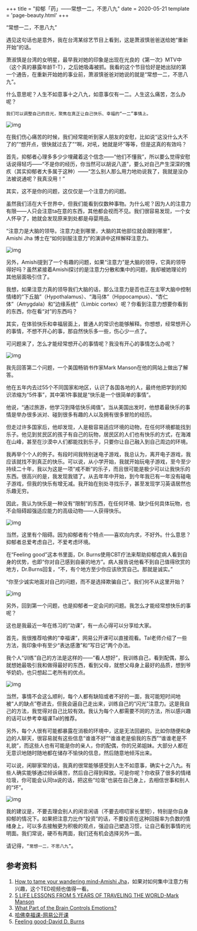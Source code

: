 +++
title = "抑郁「药」——常想一二，不思八九"
date = 2020-05-21
template = 'page-beauty.html'
+++

​“常想一二，不思八九”

遇见这句话也是意外，我在台湾某综艺节目上看到，这是萧淑慎爸爸送给她“重新开始”的话。

萧淑慎是台湾的女明星，最早我对她的印象是出现在光良的《第一次》MTV中（这个真的暴露年龄T-T），之后她吸毒被抓。我看的这个节目恰好是她出狱的第一个通告，在重新开始她的事业前，萧淑慎爸爸对她说的就是“常想一二，不思八九”。

什么意思呢？人生不如意事十之八九，如意事仅有一二。人生这么痛苦，怎么办呢？

`我们可以调整自己的目光，聚焦在真正让自己快乐、幸福的“一二”事情上。`

![img](https://linxz-aliyun.oss-cn-shenzhen.aliyuncs.com/images/one-two-eight-nine1.jpeg)

在我们伤心痛苦的时候，我们经常能听到家人朋友的安慰，比如说“这没什么大不了的”“想开点，很快就过去了”“啊，对吼，她就是坏”等等，但是这真的有效吗？

首先，抑郁者心理多多少少埋藏着这个信念——“他们不懂我”，所以要么觉得安慰话说得轻巧——“不是你的经历，你当然可以胡说八道”，要么对自己产生深深的愧疚（其实抑郁者大多属于这种）——“怎么别人那么用力地劝说我了，我就是没办法被说通呢？我真没用！”

其实，这不是你的问题，这仅仅是一个注意力的问题。

虽然我们活在大千世界中，但我们能看到仅数种事物。为什么呢？因为人的注意力有限——人只会注意ta在意的东西，其他都会视而不见。我们很容易发现，一个女人怀孕了，她就会发现原来到处都是母婴用品。

“注意力是大脑的领导。注意力走到哪里，大脑的其他部位就会跟到哪里”，Amishi Jha 博士在“如何驯服注意力”的演讲中这样解释注意力。

![img](https://linxz-aliyun.oss-cn-shenzhen.aliyuncs.com/images/one-two-eight-nine2.jpeg)

另外，Amishi提到了一个有趣的问题，如果“注意力”是大脑的领导，它真的领导得好吗？虽然紧接着Amishi探讨的是注意力分散和集中的问题，我却被她理论的其他层面吸引住了。

我想，如果注意力真的领导我们大脑的话，那么注意力是否也正在主宰大脑中控制情绪的“下丘脑”（Hypothalamus）、“海马体”（Hippocampus）、“杏仁体”（Amygdala）和“边缘系统”（Limbic cortex）呢？你看到注意力想要你看到的东西，你在看“对”的东西吗？

其实，在体验快乐和幸福层面上，普通人的常识也能够解释。你想想，经常想开心的事情，不想不开心的事，那自然快乐多一些，伤心少一点了。

可问题来了，怎么才能经常想开心的事情呢？我没有开心的事情怎么办呢？

![img](https://linxz-aliyun.oss-cn-shenzhen.aliyuncs.com/images/one-two-eight-nine3.jpeg)

我先回答第二个问题，一个美国畅销书作家Mark Manson在他的网站上做出了解答。

他在五年内去过55个不同国家和地区，认识了各国各地的人，最终他把学到的知识浓缩为“5件事”，其中第1件事就是“快乐是一个很简单的事情”。

他说，“通过旅游，他学习到降低快乐阈值”。当从美国出发时，他想着最快乐的事情是举办很多派对、碰到很多有趣的人以及拥有很多冒险的经历。

但走过许多国家后，他却发现，人是极容易适应环境的动物，在任何环境都能找到乐子。他见到贫民区的孩子有自己的玩物，居民区的人们也有快乐的方式，在海滩在山峰，甚至在沙漠中人们都能找到乐子，只要你让自己融入到自己周边的环境。

我再举个个人的例子。有段时间我特别迷电子游戏，我总认为，离开电子游戏，我应该就找不到真正的快乐。可以说，从小学开始，我就开始玩电子游戏，至今至少持续二十年，我以为这是一项“戒不断”的乐子，而且很可能是极少可以让我快乐的东西。很高兴的是，我发现我错了。从去年年中开始，到今年我已有一年没有碰电子游戏，但我的快乐有增无减。我开始在别处寻找乐子，甚至发现学习英语居然也乐趣无穷。

因此，我认为快乐是一种没有“限制”的东西，在任何环境、缺少任何具体玩物，也不会阻碍超强适应能力的高级动物——人获得快乐。

![img](https://linxz-aliyun.oss-cn-shenzhen.aliyuncs.com/images/one-two-eight-nine4.jpeg)

当然，这里有个阻碍。因为抑郁者有个特点——喜欢向内求，不好外。什么意思？抑郁者总爱考虑自己，不爱考虑环境。

在“Feeling good”这本书里面，Dr. Burns使用CBT疗法来帮助抑郁症病人看到自身的优势，也即“你对自己感到自豪的地方”。病人报告说他看不到自己值得欣赏的地方，Dr.Burns回复，“不，有个地方至少你应该欣赏自己。那就是诚实。”

“你至少诚实地面对自己的问题，而不是选择欺骗自己”。我们何不从这里开始？

![img](https://linxz-aliyun.oss-cn-shenzhen.aliyuncs.com/images/one-two-eight-nine5.jpeg)

另外，回到第一个问题，也是抑郁者一定会问的问题。我怎么才能经常想快乐的事呢？

这也是我最近一年在练习的“功课”，有一点心得可以分享给大家。

首先，我很推荐哈佛的“幸福课”，网易公开课可以直接观看。Tal老师介绍了一些方法，我印象中有至少“表达感激”和“写日记”两个办法。

我个人“训练”自己的方法是这样的——“看人想好”，我训练自己，看到配偶，那么就想她最吸引我和做得最好的东西，看到父母，就想父母身上最好的品质，想到爷爷奶奶，也只想起二老所有的优点。

![img](https://linxz-aliyun.oss-cn-shenzhen.aliyuncs.com/images/one-two-eight-nine6.jpg)

当然，事情不会这么顺利，每个人都有缺陷或者不好的一面，我可能短时间地被“人的缺点”卷进去，但我会逼自己走出来，训练自己的“闪光”注意力。这是我自己的方法，我觉得对自己比较有效。我认为每个人都需要不同的方法，所以感兴趣的话可以参考幸福课Tal的推荐。

另外，每个人很有可能都暴露在消极的环境中，这是无法回避的。比如你随便和身边的人聊天，很容易就有这些信息“谁谁不好”“谁谁老是偷我的东西”“谁谁老是不礼貌”，而这些人也有可能是你的亲人，你的配偶，你的兄弟姐妹。大部分人都在无意识地随时随地都在储存不愉快的信息，然后随意地倾泻出来。

可以说，闲聊家常的话，我真的很常能够感受到人生不如意事，确实十之八九。有些人确实能够通过倾诉痛苦，然后自己得到释放。可是你呢？你收获了很多的情绪垃圾，你可能会认同ta说的话，把这些“垃圾”也装在自己身上，去相信世事和别人的“坏”。

![img](https://linxz-aliyun.oss-cn-shenzhen.aliyuncs.com/images/one-two-eight-nine7.jpeg)

我的建议是，不要去理会别人的闲言闲语（不要去唠叨家长里短），特别是你自身抑郁的情况下。如果把注意力比作“投资”的话，不要投资在这种回报率为负数的情绪身上，可以多去接触更为积极的观点，强迫自己塑造习惯，让自己看到事情的光明面。我们常说，硬币有两面，我们还有机会选择另外一面。

请记得，`“常想一二，不思八九”`。

## 参考资料
1. [How to tame your wandering mind-Amishi Jha](https://ed.ted.com/best_of_web/TFs5JFxz)，如果对如何集中注意力有兴趣，这个TED视频也值得一看。
2. [5 LIFE LESSONS FROM 5 YEARS OF TRAVELING THE WORLD-Mark Manson](https://markmanson.net/5-life-lessons-5-years-traveling-world)
3. [What Part of the Brain Controls Emotions?](https://www.healthline.com/health/what-part-of-the-brain-controls-emotions#the-limbic-system)
4. [哈佛幸福课-网易公开课](https://open.163.com/newview/movie/nofound)
5. [Feeling good-David D. Burns](https://www.amazon.com/Feeling-Good-New-Mood-Therapy/dp/0380810336/ref=sr_1_1?keywords=feeling+good&qid=1568468412&sr=8-1)
